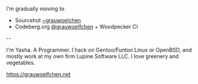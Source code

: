 I'm gradually moving to

* Sourcehut [~grauwoelchen](https://git.sr.ht/~grauwoelfchen/)
* Codeberg.org [@grauwoelfchen](https://codeberg.org/grauwoelfchen) + Woodpecker CI

--

I'm Yasha. A Programmer. I hack on Gentoo/Funtoo Linux or OpenBSD, and mostly
work at my own firm Lupine Software LLC. I love greenery and vegetables.

https://grauwoelfchen.net
